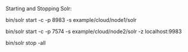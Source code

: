 Starting and Stopping Solr:

bin/solr start -c -p 8983 -s example/cloud/node1/solr

bin/solr start -c -p 7574 -s example/cloud/node2/solr -z localhost:9983

bin/solr stop -all
